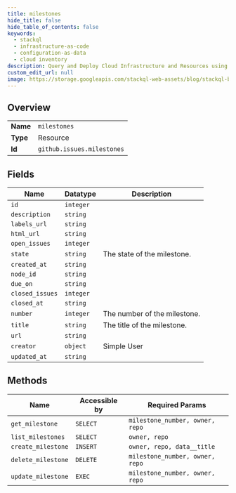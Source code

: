 ```yaml
---
title: milestones
hide_title: false
hide_table_of_contents: false
keywords:
  - stackql
  - infrastructure-as-code
  - configuration-as-data
  - cloud inventory
description: Query and Deploy Cloud Infrastructure and Resources using SQL
custom_edit_url: null
image: https://storage.googleapis.com/stackql-web-assets/blog/stackql-blog-post-featured-image.png
---
```

  
    

## Overview
<table><tbody>
<tr><td><b>Name</b></td><td><code>milestones</code></td></tr>
<tr><td><b>Type</b></td><td>Resource</td></tr>
<tr><td><b>Id</b></td><td><code>github.issues.milestones</code></td></tr>
</tbody></table>

## Fields
| Name | Datatype | Description |
| ---- | -------- | ----------- |
| `id` | `integer` |  |
| `description` | `string` |  |
| `labels_url` | `string` |  |
| `html_url` | `string` |  |
| `open_issues` | `integer` |  |
| `state` | `string` | The state of the milestone. |
| `created_at` | `string` |  |
| `node_id` | `string` |  |
| `due_on` | `string` |  |
| `closed_issues` | `integer` |  |
| `closed_at` | `string` |  |
| `number` | `integer` | The number of the milestone. |
| `title` | `string` | The title of the milestone. |
| `url` | `string` |  |
| `creator` | `object` | Simple User |
| `updated_at` | `string` |  |
## Methods
| Name | Accessible by | Required Params |
| ---- | ------------- | --------------- |
| `get_milestone` | `SELECT` | `milestone_number, owner, repo` |
| `list_milestones` | `SELECT` | `owner, repo` |
| `create_milestone` | `INSERT` | `owner, repo, data__title` |
| `delete_milestone` | `DELETE` | `milestone_number, owner, repo` |
| `update_milestone` | `EXEC` | `milestone_number, owner, repo` |

